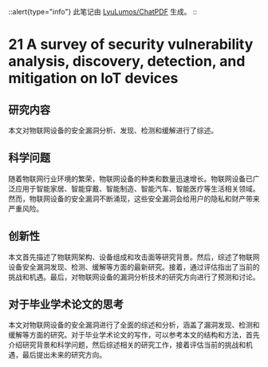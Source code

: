 ::alert{type="info"}
此笔记由 [LyuLumos/ChatPDF](https://github.com/LyuLumos/ChatPDF) 生成。
::

# 21 A survey of security vulnerability analysis, discovery, detection, and mitigation on IoT devices

## 研究内容
本文对物联网设备的安全漏洞分析、发现、检测和缓解进行了综述。

## 科学问题
随着物联网行业环境的繁荣，物联网设备的种类和数量迅速增长。物联网设备已广泛应用于智能家居、智能穿戴、智能制造、智能汽车、智能医疗等生活相关领域。然而，物联网设备的安全漏洞不断涌现，这些安全漏洞会给用户的隐私和财产带来严重风险。

## 创新性
本文首先描述了物联网架构、设备组成和攻击面等研究背景。然后，综述了物联网设备安全漏洞发现、检测、缓解等方面的最新研究。接着，通过评估指出了当前的挑战和机遇。最后，对物联网设备的漏洞分析技术的研究方向进行了预测和讨论。

## 对于毕业学术论文的思考
本文对物联网设备的安全漏洞进行了全面的综述和分析，涵盖了漏洞发现、检测和缓解等方面的研究。对于毕业学术论文的写作，可以参考本文的结构和方法，首先介绍研究背景和科学问题，然后综述相关的研究工作，接着评估当前的挑战和机遇，最后提出未来的研究方向。
